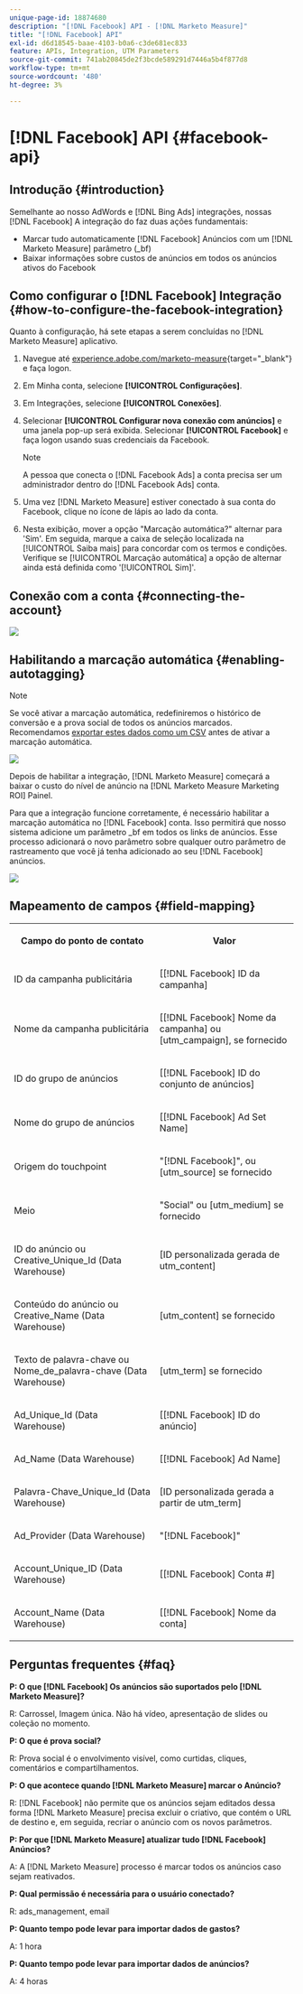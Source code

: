 ```yaml
---
unique-page-id: 18874680
description: "[!DNL Facebook] API - [!DNL Marketo Measure]"
title: "[!DNL Facebook] API"
exl-id: d6d18545-baae-4103-b0a6-c3de681ec833
feature: APIs, Integration, UTM Parameters
source-git-commit: 741ab20845de2f3bcde589291d7446a5b4f877d8
workflow-type: tm+mt
source-wordcount: '480'
ht-degree: 3%

---
```


# [!DNL Facebook] API {#facebook-api}

## Introdução {#introduction}

Semelhante ao nosso AdWords e [!DNL Bing Ads] integrações, nossas [!DNL Facebook] A integração do faz duas ações fundamentais:

* Marcar tudo automaticamente [!DNL Facebook] Anúncios com um [!DNL Marketo Measure] parâmetro (_bf)
* Baixar informações sobre custos de anúncios em todos os anúncios ativos do Facebook

## Como configurar o [!DNL Facebook] Integração {#how-to-configure-the-facebook-integration}

Quanto à configuração, há sete etapas a serem concluídas no [!DNL Marketo Measure] aplicativo.

1. Navegue até [experience.adobe.com/marketo-measure](https://experience.adobe.com/marketo-measure){target="_blank"} e faça logon.
1. Em Minha conta, selecione **[!UICONTROL Configurações]**.
1. Em Integrações, selecione **[!UICONTROL Conexões]**.
1. Selecionar **[!UICONTROL Configurar nova conexão com anúncios]** e uma janela pop-up será exibida. Selecionar **[!UICONTROL Facebook]** e faça logon usando suas credenciais da Facebook.

   >[!NOTE]
   >
   >A pessoa que conecta o [!DNL Facebook Ads] a conta precisa ser um administrador dentro do [!DNL Facebook Ads] conta.

1. Uma vez [!DNL Marketo Measure] estiver conectado à sua conta do Facebook, clique no ícone de lápis ao lado da conta.
1. Nesta exibição, mover a opção &quot;Marcação automática?&quot; alternar para &#39;Sim&#39;. Em seguida, marque a caixa de seleção localizada na [!UICONTROL Saiba mais] para concordar com os termos e condições. Verifique se [!UICONTROL Marcação automática] a opção de alternar ainda está definida como &#39;[!UICONTROL Sim]&#39;.

## Conexão com a conta {#connecting-the-account}

![](assets/1.gif)

## Habilitando a marcação automática {#enabling-autotagging}

>[!NOTE]
>
>Se você ativar a marcação automática, redefiniremos o histórico de conversão e a prova social de todos os anúncios marcados. Recomendamos [exportar estes dados como um CSV](https://www.facebook.com/business/help/205067636197240) antes de ativar a marcação automática.

![](assets/2-2.png)

Depois de habilitar a integração, [!DNL Marketo Measure] começará a baixar o custo do nível de anúncio na [!DNL Marketo Measure Marketing ROI] Painel.

Para que a integração funcione corretamente, é necessário habilitar a marcação automática no [!DNL Facebook] conta. Isso permitirá que nosso sistema adicione um parâmetro _bf em todos os links de anúncios. Esse processo adicionará o novo parâmetro sobre qualquer outro parâmetro de rastreamento que você já tenha adicionado ao seu [!DNL Facebook] anúncios.

![](assets/3.gif)

## Mapeamento de campos {#field-mapping}

<table> 
 <colgroup> 
  <col> 
  <col> 
 </colgroup> 
 <tbody> 
  <tr> 
   <th><p><strong>Campo do ponto de contato</strong></p></th> 
   <th><p><strong>Valor</strong></p></th> 
  </tr> 
  <tr> 
   <td><p>ID da campanha publicitária</p></td> 
   <td><p>[[!DNL Facebook] ID da campanha]</p></td> 
  </tr> 
  <tr> 
   <td><p>Nome da campanha publicitária </p></td> 
   <td><p>[[!DNL Facebook] Nome da campanha] ou [utm_campaign], se fornecido</p></td> 
  </tr> 
  <tr> 
   <td><p>ID do grupo de anúncios</p></td> 
   <td><p>[[!DNL Facebook] ID do conjunto de anúncios]</p></td> 
  </tr> 
  <tr> 
   <td><p>Nome do grupo de anúncios</p></td> 
   <td><p>[[!DNL Facebook] Ad Set Name]</p></td> 
  </tr> 
  <tr> 
   <td><p>Origem do touchpoint</p></td> 
   <td><p>"[!DNL Facebook]", ou [utm_source] se fornecido</p></td> 
  </tr> 
  <tr> 
   <td><p>Meio</p></td> 
   <td><p>"Social" ou [utm_medium] se fornecido</p></td> 
  </tr> 
  <tr> 
   <td><p>ID do anúncio ou Creative_Unique_Id (Data Warehouse)</p></td> 
   <td><p>[ID personalizada gerada de utm_content]</p></td> 
  </tr> 
  <tr> 
   <td><p>Conteúdo do anúncio ou Creative_Name (Data Warehouse)</p></td> 
   <td><p>[utm_content] se fornecido</p></td> 
  </tr> 
  <tr> 
   <td><p>Texto de palavra-chave ou Nome_de_palavra-chave (Data Warehouse)</p></td> 
   <td><p>[utm_term] se fornecido</p></td> 
  </tr> 
  <tr> 
   <td><p>Ad_Unique_Id (Data Warehouse)</p></td> 
   <td><p>[[!DNL Facebook] ID do anúncio]</p></td> 
  </tr> 
  <tr> 
   <td><p>Ad_Name (Data Warehouse)</p></td> 
   <td><p>[[!DNL Facebook] Ad Name]</p></td> 
  </tr> 
  <tr> 
   <td><p>Palavra-Chave_Unique_Id (Data Warehouse)</p></td> 
   <td><p>[ID personalizada gerada a partir de utm_term]</p></td> 
  </tr> 
  <tr> 
   <td><p>Ad_Provider (Data Warehouse)</p></td> 
   <td><p>"[!DNL Facebook]"</p></td> 
  </tr> 
  <tr> 
   <td><p>Account_Unique_ID (Data Warehouse)</p></td> 
   <td><p>[[!DNL Facebook] Conta #]</p></td> 
  </tr> 
  <tr> 
   <td><p>Account_Name (Data Warehouse)</p></td> 
   <td><p>[[!DNL Facebook] Nome da conta]</p></td> 
  </tr> 
 </tbody> 
</table>

## Perguntas frequentes {#faq}

**P: O que [!DNL Facebook] Os anúncios são suportados pelo [!DNL Marketo Measure]?**

R: Carrossel, Imagem única. Não há vídeo, apresentação de slides ou coleção no momento.

**P: O que é prova social?**

R: Prova social é o envolvimento visível, como curtidas, cliques, comentários e compartilhamentos.

**P: O que acontece quando [!DNL Marketo Measure] marcar o Anúncio?**

R: [!DNL Facebook] não permite que os anúncios sejam editados dessa forma [!DNL Marketo Measure] precisa excluir o criativo, que contém o URL de destino e, em seguida, recriar o anúncio com os novos parâmetros.

**P: Por que [!DNL Marketo Measure] atualizar tudo [!DNL Facebook] Anúncios?**

A: A [!DNL Marketo Measure] processo é marcar todos os anúncios caso sejam reativados.

**P: Qual permissão é necessária para o usuário conectado?**

R: ads_management, email

**P: Quanto tempo pode levar para importar dados de gastos?**

A: 1 hora

**P: Quanto tempo pode levar para importar dados de anúncios?**

A: 4 horas
